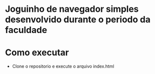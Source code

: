 # Joguinho de navegador simples desenvolvido durante o periodo da faculdade

# Como executar
- Clone o repositorio e execute o arquivo index.html
